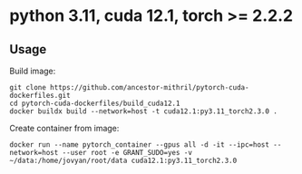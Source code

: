 # python 3.11, cuda 12.1, torch >= 2.2.2
## Usage
Build image:
```
git clone https://github.com/ancestor-mithril/pytorch-cuda-dockerfiles.git
cd pytorch-cuda-dockerfiles/build_cuda12.1
docker buildx build --network=host -t cuda12.1:py3.11_torch2.3.0 .
```
Create container from image:
```
docker run --name pytorch_container --gpus all -d -it --ipc=host --network=host --user root -e GRANT_SUDO=yes -v ~/data:/home/jovyan/root/data cuda12.1:py3.11_torch2.3.0
```
